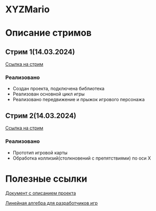 # XYZMario

# Описание стримов
## Стрим 1(14.03.2024)
[Ссылка на стрим](https://kinescope.io/8svafsSGLhf6L1fZmLoiTE)

### Реализовано
+ Создан проекта, подключена библиотека
+ Реализован основной цикл игры
+ Реализовано передвижение и прыжок игрового персонажа

## Стрим 2(14.03.2024)
[Ссылка на стрим](https://kinescope.io/wqvQR9WUvxt9ffogyEunWk)

### Реализовано
+ Прототип игровой карты
+ Обработка коллизий(столкновений с препятствиями) по оси Х

# Полезные ссылки
[Документ с описанием проекта](https://docs.google.com/document/d/1SMq6WmKUL0sPptb1tUCcptVkXDKYMeNFUiX8O9cMxsE/edit?usp=sharing)

[Линейная алгебра для разработчиков игр](https://habr.com/ru/articles/131931/)
